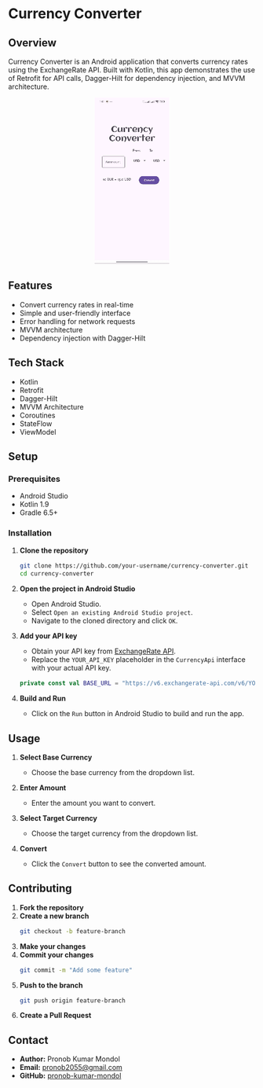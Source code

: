 # Currency Converter

## Overview
Currency Converter is an Android application that converts currency rates using the ExchangeRate API. Built with Kotlin, this app demonstrates the use of Retrofit for API calls, Dagger-Hilt for dependency injection, and MVVM architecture.

<div align="center">
    <img src="https://github.com/pronob-kumar-mondol/Currency-Converter/raw/main/For%20gif.gif" alt="App Demo"/>
</div>


## Features
- Convert currency rates in real-time
- Simple and user-friendly interface
- Error handling for network requests
- MVVM architecture
- Dependency injection with Dagger-Hilt

## Tech Stack
- Kotlin
- Retrofit
- Dagger-Hilt
- MVVM Architecture
- Coroutines
- StateFlow
- ViewModel

## Setup

### Prerequisites
- Android Studio
- Kotlin 1.9
- Gradle 6.5+

### Installation
1. **Clone the repository**
    ```bash
    git clone https://github.com/your-username/currency-converter.git
    cd currency-converter
    ```

2. **Open the project in Android Studio**
    - Open Android Studio.
    - Select `Open an existing Android Studio project`.
    - Navigate to the cloned directory and click `OK`.

3. **Add your API key**
    - Obtain your API key from [ExchangeRate API](https://www.exchangerate-api.com/).
    - Replace the `YOUR_API_KEY` placeholder in the `CurrencyApi` interface with your actual API key.

    ```kotlin
    private const val BASE_URL = "https://v6.exchangerate-api.com/v6/YOUR_API_KEY/latest/"
    ```

4. **Build and Run**
    - Click on the `Run` button in Android Studio to build and run the app.

## Usage

1. **Select Base Currency**
   - Choose the base currency from the dropdown list.

2. **Enter Amount**
   - Enter the amount you want to convert.

3. **Select Target Currency**
   - Choose the target currency from the dropdown list.

4. **Convert**
   - Click the `Convert` button to see the converted amount.

## Contributing
1. **Fork the repository**
2. **Create a new branch**
    ```bash
    git checkout -b feature-branch
    ```
3. **Make your changes**
4. **Commit your changes**
    ```bash
    git commit -m "Add some feature"
    ```
5. **Push to the branch**
    ```bash
    git push origin feature-branch
    ```
6. **Create a Pull Request**

## Contact
- **Author:** Pronob Kumar Mondol
- **Email:** pronob2055@gmail.com
- **GitHub:** [pronob-kumar-mondol](https://github.com/pronob-kumar-mondol)
